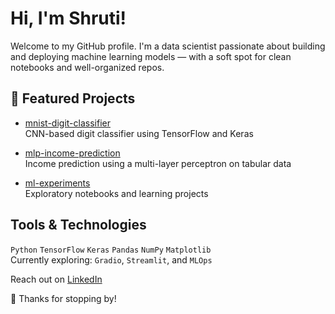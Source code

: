 # Hi, I'm Shruti!

Welcome to my GitHub profile. I'm a data scientist passionate about building and deploying machine learning models — with a soft spot for clean notebooks and well-organized repos.

## 🚀 Featured Projects

- [mnist-digit-classifier](https://github.com/shrutirai-lgtm/mnist-digit-classifier)  
  CNN-based digit classifier using TensorFlow and Keras

- [mlp-income-prediction](https://github.com/shrutirai-lgtm/mlp-income-prediction)  
  Income prediction using a multi-layer perceptron on tabular data

- [ml-experiments](https://github.com/shrutirai-lgtm/ml-experiments)  
  Exploratory notebooks and learning projects

## Tools & Technologies

`Python` `TensorFlow` `Keras` `Pandas` `NumPy` `Matplotlib`  
Currently exploring: `Gradio`, `Streamlit`, and `MLOps`


Reach out on [LinkedIn](https://www.linkedin.com/in/your-link)  

🐾 Thanks for stopping by!
